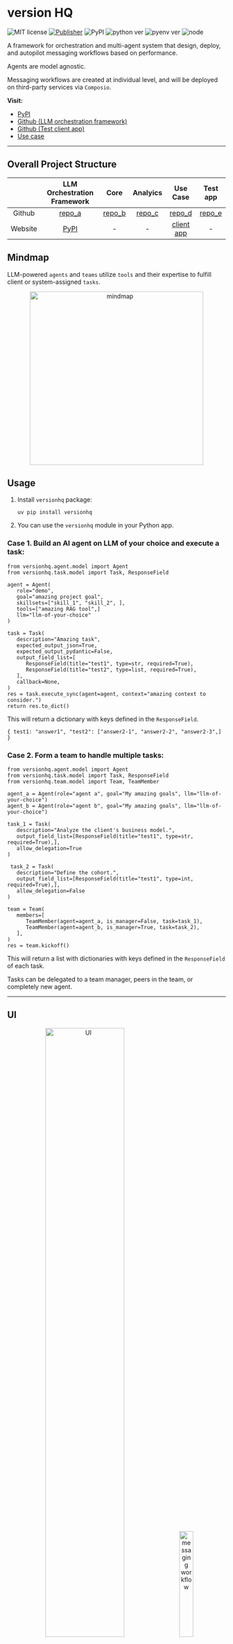 # version HQ

![MIT license](https://img.shields.io/badge/License-MIT-green) 
[![Publisher](https://github.com/versionHQ/multi-agent-system/actions/workflows/publish.yml/badge.svg)](https://github.com/versionHQ/multi-agent-system/actions/workflows/publish.yml) 
![PyPI](https://img.shields.io/badge/PyPI-v1.1.7.9-blue)
![python ver](https://img.shields.io/badge/Python-3.12/3.13-purple) 
![pyenv ver](https://img.shields.io/badge/pyenv-2.4.23-orange)
![node](https://img.shields.io/badge/node-22.0-darkblue)


A framework for orchestration and multi-agent system that design, deploy, and autopilot messaging workflows based on performance.

Agents are model agnostic.

Messaging workflows are created at individual level, and will be deployed on third-party services via `Composio`.

**Visit:**

- [PyPI](https://pypi.org/project/versionhq/)
- [Github (LLM orchestration framework)](https://github.com/versionHQ/multi-agent-system)
- [Github (Test client app)](https://github.com/versionHQ/test-client-app)
- [Use case](https://versi0n.io/playground)


<hr />

## Overall Project Structure

| | LLM Orchestration Framework | Core | Analyics | Use Case | Test app |
| :---: | :---: | :---: | :---: | :---: | :---: |
| Github | [repo_a](https://github.com/versionHQ/multi-agent-system) | [repo_b](https://github.com/krik8235/core) | [repo_c](https://github.com/versionHQ/clutering-analysis) | [repo_d](https://github.com/krik8235/pj_m_dev) | [repo_e](https://github.com/versionHQ/test-client-app) | 
| Website | [PyPI](https://pypi.org/project/versionhq/) | - | - | [client app](https://versi0n.io) | - |



## Mindmap

LLM-powered `agents` and `teams` utilize `tools` and their expertise to fulfill client or system-assigned `tasks`.

<p align="center">
   <img src="https://res.cloudinary.com/dfeirxlea/image/upload/v1733556715/pj_m_home/urwte15at3h0dr8mdlyo.png" alt="mindmap" width="400">
</p>


## Usage

1. Install `versionhq` package:
   ```
   uv pip install versionhq
   ```

2. You can use the `versionhq` module in your Python app.


### Case 1. Build an AI agent on LLM of your choice and execute a task:

   ```
   from versionhq.agent.model import Agent
   from versionhq.task.model import Task, ResponseField

   agent = Agent(
      role="demo",
      goal="amazing project goal",
      skillsets=["skill_1", "skill_2", ],
      tools=["amazing RAG tool",]
      llm="llm-of-your-choice"
   )

   task = Task(
      description="Amazing task",
      expected_output_json=True,
      expected_output_pydantic=False,
      output_field_list=[
         ResponseField(title="test1", type=str, required=True),
         ResponseField(title="test2", type=list, required=True),
      ],
      callback=None,
   )
   res = task.execute_sync(agent=agent, context="amazing context to consider.")
   return res.to_dict()
   ```

This will return a dictionary with keys defined in the `ResponseField`.

   ```
   { test1: "answer1", "test2": ["answer2-1", "answer2-2", "answer2-3",] }
   ```

### Case 2. Form a team to handle multiple tasks:

   ```
   from versionhq.agent.model import Agent
   from versionhq.task.model import Task, ResponseField
   from versionhq.team.model import Team, TeamMember

   agent_a = Agent(role="agent a", goal="My amazing goals", llm="llm-of-your-choice")
   agent_b = Agent(role="agent b", goal="My amazing goals", llm="llm-of-your-choice")

   task_1 = Task(
      description="Analyze the client's business model.",
      output_field_list=[ResponseField(title="test1", type=str, required=True),],
      allow_delegation=True
   )

    task_2 = Task(
      description="Define the cohort.",
      output_field_list=[ResponseField(title="test1", type=int, required=True),],
      allow_delegation=False
   )

   team = Team(
      members=[
         TeamMember(agent=agent_a, is_manager=False, task=task_1),
         TeamMember(agent=agent_b, is_manager=True, task=task_2),
      ],
   )
   res = team.kickoff()
   ```

This will return a list with dictionaries with keys defined in the `ResponseField` of each task.

Tasks can be delegated to a team manager, peers in the team, or completely new agent.


<hr />


## UI
<p align="center">
    <img alt="UI" src="https://res.cloudinary.com/dfeirxlea/image/upload/v1733414200/pj_m_home/tqgg3xfpk5x4i6rh3egv.png" width="60%">
&nbsp;&nbsp;&nbsp;
   <img src="https://res.cloudinary.com/dfeirxlea/image/upload/v1728302420/pj_m_home/xy58a7imyquuvkgukqxt.png" width="25%" alt="messaging workflow">
</p>
